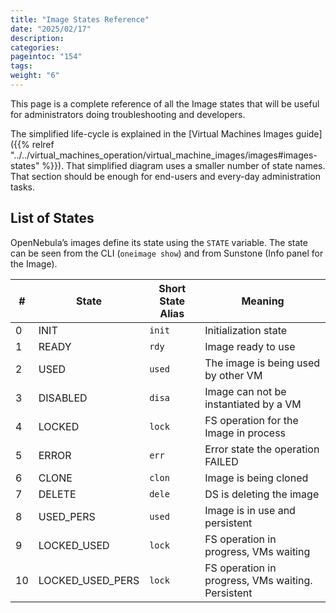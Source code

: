 ```yaml
---
title: "Image States Reference"
date: "2025/02/17"
description:
categories:
pageintoc: "154"
tags:
weight: "6"
---
```


<a id="img-states"></a>

<!--# Image States Reference -->

This page is a complete reference of all the Image states that will be useful for administrators doing troubleshooting and developers.

The simplified life-cycle is explained in the [Virtual Machines Images guide]({{% relref "../../virtual_machines_operation/virtual_machine_images/images#images-states" %}}). That simplified diagram uses a smaller number of state names. That section should be enough for end-users and every-day administration tasks.

## List of States

OpenNebula’s images define its state using the `STATE` variable. The state can be seen from the CLI (`oneimage show`) and from Sunstone (Info panel for the Image).

|   # | State            | Short State Alias   | Meaning                                           |
|-----|------------------|---------------------|---------------------------------------------------|
|   0 | INIT             | `init`              | Initialization state                              |
|   1 | READY            | `rdy`               | Image ready to use                                |
|   2 | USED             | `used`              | The image is being used by other VM               |
|   3 | DISABLED         | `disa`              | Image can not be instantiated by a VM             |
|   4 | LOCKED           | `lock`              | FS operation for the Image in process             |
|   5 | ERROR            | `err`               | Error state the operation FAILED                  |
|   6 | CLONE            | `clon`              | Image is being cloned                             |
|   7 | DELETE           | `dele`              | DS is deleting the image                          |
|   8 | USED_PERS        | `used`              | Image is in use and persistent                    |
|   9 | LOCKED_USED      | `lock`              | FS operation in progress, VMs waiting             |
|  10 | LOCKED_USED_PERS | `lock`              | FS operation in progress, VMs waiting. Persistent |
